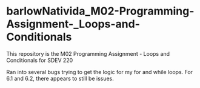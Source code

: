 # barlowNativida_M02-Programming-Assignment-_Loops-and-Conditionals
This repository is the M02 Programming Assignment - Loops and Conditionals for SDEV 220

Ran into several bugs trying to get the logic for my for and while loops.  For 6.1 and 6.2, there appears to still be issues.
